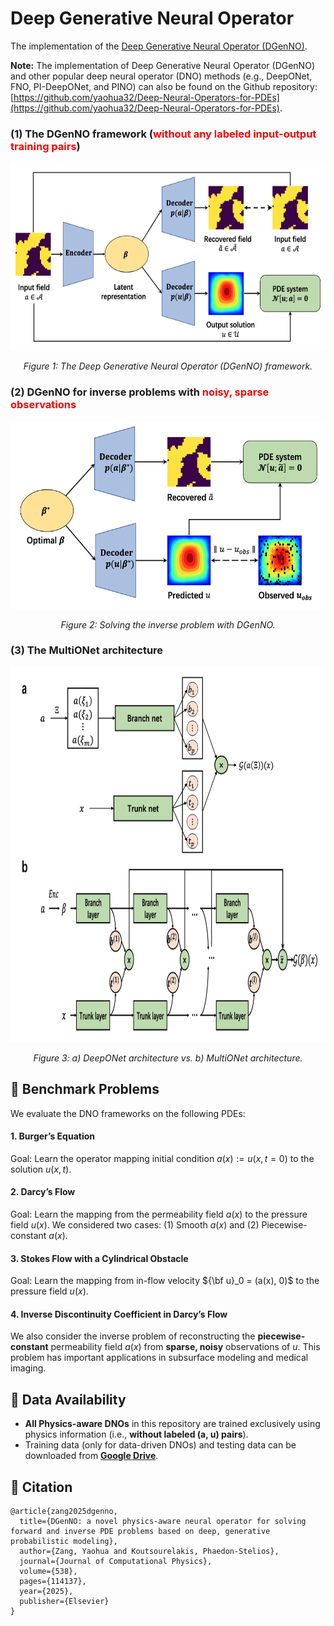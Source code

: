 # Deep Generative Neural Operator 
The implementation of the [Deep Generative Neural Operator (DGenNO)](https://arxiv.org/pdf/2502.06250).

**Note:** The implementation of Deep Generative Neural Operator (DGenNO) and other popular deep neural operator (DNO) methods (e.g., DeepONet, FNO, PI-DeepONet, and PINO) can also be found on the Github repository: [https://github.com/yaohua32/Deep-Neural-Operators-for-PDEs](https://github.com/yaohua32/Deep-Neural-Operators-for-PDEs).

### (1) The DGenNO framework (<span style="color:red;">without any labeled input-output training pairs</span>)
<p align="center">
  <img src="./Docs/DGM4DGNO.png" alt="DGenNO" width="800" height='300'/>
</p>
<p align="center">
  <em>Figure 1: The Deep Generative Neural Operator (DGenNO) framework.</em>
</p>

### (2) DGenNO for inverse problems with <span style="color:red;">noisy, sparse observations</span>
<p align="center">
  <img src="./Docs/DGNO4Inverse.png" alt="DGenNO4Inverse" width="800" height='300'/>
</p>
<p align="center">
  <em>Figure 2: Solving the inverse problem with DGenNO.</em>
</p>

### (3) The MultiONet architecture
<p align="center">
  <img src="./Docs/MultiONet.png" alt="MultiONet" width="800" height='600'/>
</p>
<p align="center">
  <em>Figure 3: a) DeepONet architecture vs. b) MultiONet architecture.</em>
</p>

## 📌 Benchmark Problems
We evaluate the DNO frameworks on the following PDEs:
#### 1. Burger’s Equation
Goal: Learn the operator mapping initial condition $a(x):=u(x,t=0)$ to the solution $u(x,t)$.

#### 2. Darcy’s Flow
Goal: Learn the mapping from the permeability field $a(x)$ to the pressure field $u(x)$.
We considered two cases: (1) Smooth $a(x)$ and (2) Piecewise-constant $a(x)$.

#### 3. Stokes Flow with a Cylindrical Obstacle
Goal: Learn the mapping from in-flow velocity ${\bf u}_0 = (a(x), 0)$ to the pressure field $u(x)$.

#### 4. Inverse Discontinuity Coefficient in Darcy’s Flow

We also consider the inverse problem of reconstructing the **piecewise-constant** permeability field $a(x)$ from **sparse, noisy** observations of $u$. This problem has important applications in subsurface modeling and medical imaging.

## 🔗 Data Availability
- **All Physics-aware DNOs** in this repository are trained exclusively using physics information (i.e., **without labeled (a, u) pairs**).
- Training data (only for data-driven DNOs) and testing data can be downloaded from **[Google Drive](https://drive.google.com/drive/folders/1MOFme5DgUd339rlL1IGq35ZcVCR0CWqa?usp=drive_link)**.


## 📖 Citation
```
@article{zang2025dgenno,
  title={DGenNO: a novel physics-aware neural operator for solving forward and inverse PDE problems based on deep, generative probabilistic modeling},
  author={Zang, Yaohua and Koutsourelakis, Phaedon-Stelios},
  journal={Journal of Computational Physics},
  volume={538},
  pages={114137},
  year={2025},
  publisher={Elsevier}
}
```

